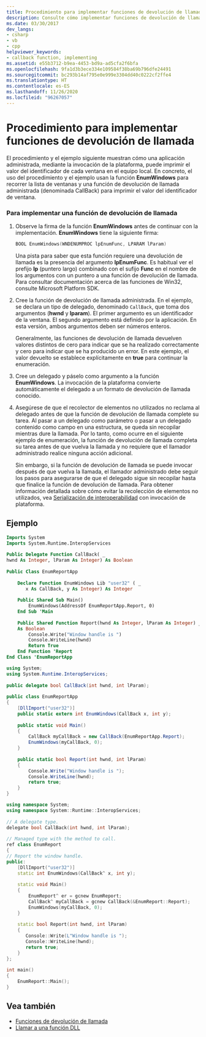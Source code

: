 ```yaml
---
title: Procedimiento para implementar funciones de devolución de llamada
description: Consulte cómo implementar funciones de devolución de llamada. En este ejemplo, una aplicación administrada, mediante la invocación de plataforma, imprime el valor de identificador de cada ventana en un equipo.
ms.date: 03/30/2017
dev_langs:
- csharp
- vb
- cpp
helpviewer_keywords:
- callback function, implementing
ms.assetid: e55b3712-b9ea-4453-bd9a-ad5cfa2f6bfa
ms.openlocfilehash: 9fa1d3b3ece334e109584f38ba69b796dfe24491
ms.sourcegitcommit: bc293b14af795e0e999e3304dd40c0222cf2ffe4
ms.translationtype: HT
ms.contentlocale: es-ES
ms.lasthandoff: 11/26/2020
ms.locfileid: "96267057"
---
```

# <a name="how-to-implement-callback-functions"></a>Procedimiento para implementar funciones de devolución de llamada

El procedimiento y el ejemplo siguiente muestran cómo una aplicación administrada, mediante la invocación de la plataforma, puede imprimir el valor del identificador de cada ventana en el equipo local. En concreto, el uso del procedimiento y el ejemplo usan la función **EnumWindows** para recorrer la lista de ventanas y una función de devolución de llamada administrada (denominada CallBack) para imprimir el valor del identificador de ventana.  
  
### <a name="to-implement-a-callback-function"></a>Para implementar una función de devolución de llamada  
  
1. Observe la firma de la función **EnumWindows** antes de continuar con la implementación. **EnumWindows** tiene la siguiente firma:  
  
    ```cpp
    BOOL EnumWindows(WNDENUMPROC lpEnumFunc, LPARAM lParam)
    ```
  
     Una pista para saber que esta función requiere una devolución de llamada es la presencia del argumento **lpEnumFunc**. Es habitual ver el prefijo **lp** (puntero largo) combinado con el sufijo **Func** en el nombre de los argumentos con un puntero a una función de devolución de llamada. Para consultar documentación acerca de las funciones de Win32, consulte Microsoft Platform SDK.  
  
2. Cree la función de devolución de llamada administrada. En el ejemplo, se declara un tipo de delegado, denominado `CallBack`, que toma dos argumentos (**hwnd** y **lparam**). El primer argumento es un identificador de la ventana. El segundo argumento está definido por la aplicación. En esta versión, ambos argumentos deben ser números enteros.  
  
     Generalmente, las funciones de devolución de llamada devuelven valores distintos de cero para indicar que se ha realizado correctamente y cero para indicar que se ha producido un error. En este ejemplo, el valor devuelto se establece explícitamente en **true** para continuar la enumeración.  
  
3. Cree un delegado y páselo como argumento a la función **EnumWindows**. La invocación de la plataforma convierte automáticamente el delegado a un formato de devolución de llamada conocido.  
  
4. Asegúrese de que el recolector de elementos no utilizados no reclama al delegado antes de que la función de devolución de llamada complete su tarea. Al pasar a un delegado como parámetro o pasar a un delegado contenido como campo en una estructura, se queda sin recopilar mientras dure la llamada. Por lo tanto, como ocurre en el siguiente ejemplo de enumeración, la función de devolución de llamada completa su tarea antes de que vuelva la llamada y no requiere que el llamador administrado realice ninguna acción adicional.  
  
     Sin embargo, si la función de devolución de llamada se puede invocar después de que vuelva la llamada, el llamador administrado debe seguir los pasos para asegurarse de que el delegado sigue sin recopilar hasta que finalice la función de devolución de llamada. Para obtener información detallada sobre cómo evitar la recolección de elementos no utilizados, vea [Serialización de interoperabilidad](interop-marshaling.md) con invocación de plataforma.  
  
## <a name="example"></a>Ejemplo  
  
```vb  
Imports System  
Imports System.Runtime.InteropServices  
  
Public Delegate Function CallBack( _  
hwnd As Integer, lParam As Integer) As Boolean  
  
Public Class EnumReportApp  
  
    Declare Function EnumWindows Lib "user32" ( _  
       x As CallBack, y As Integer) As Integer  
  
    Public Shared Sub Main()  
        EnumWindows(AddressOf EnumReportApp.Report, 0)  
    End Sub 'Main  
  
    Public Shared Function Report(hwnd As Integer, lParam As Integer) _  
    As Boolean  
        Console.Write("Window handle is ")  
        Console.WriteLine(hwnd)  
        Return True  
    End Function 'Report  
End Class 'EnumReportApp  
```  
  
```csharp  
using System;  
using System.Runtime.InteropServices;  
  
public delegate bool CallBack(int hwnd, int lParam);  
  
public class EnumReportApp  
{  
    [DllImport("user32")]  
    public static extern int EnumWindows(CallBack x, int y);
  
    public static void Main()
    {  
        CallBack myCallBack = new CallBack(EnumReportApp.Report);  
        EnumWindows(myCallBack, 0);  
    }  
  
    public static bool Report(int hwnd, int lParam)  
    {
        Console.Write("Window handle is ");  
        Console.WriteLine(hwnd);  
        return true;  
    }  
}  
```  
  
```cpp  
using namespace System;  
using namespace System::Runtime::InteropServices;  
  
// A delegate type.  
delegate bool CallBack(int hwnd, int lParam);  
  
// Managed type with the method to call.  
ref class EnumReport  
{  
// Report the window handle.  
public:  
    [DllImport("user32")]  
    static int EnumWindows(CallBack^ x, int y);  
  
    static void Main()  
    {  
        EnumReport^ er = gcnew EnumReport;  
        CallBack^ myCallBack = gcnew CallBack(&EnumReport::Report);  
        EnumWindows(myCallBack, 0);  
    }  
  
    static bool Report(int hwnd, int lParam)  
    {  
       Console::Write(L"Window handle is ");  
       Console::WriteLine(hwnd);  
       return true;  
    }  
};  
  
int main()  
{  
    EnumReport::Main();  
}  
```  
  
## <a name="see-also"></a>Vea también

- [Funciones de devolución de llamada](callback-functions.md)
- [Llamar a una función DLL](calling-a-dll-function.md)
